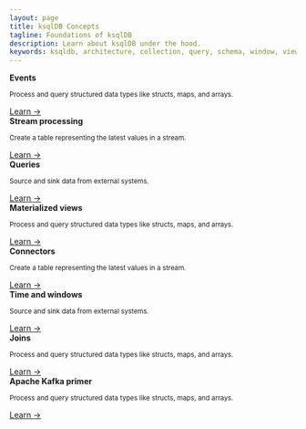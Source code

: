 ```yaml
---
layout: page
title: ksqlDB Concepts
tagline: Foundations of ksqlDB
description: Learn about ksqlDB under the hood.
keywords: ksqldb, architecture, collection, query, schema, window, view
---
```



<div class="cards">
  <div class="card concepts">
    <strong>Events</strong>
    <p class="card-body"><small>Process and query structured data types like structs, maps, and arrays.</small></p>
    <a href="/how-to-guides/query-structured-data">Learn →</a>
  </div>

  <div class="card concepts">
    <strong>Stream processing</strong>
    <p class="card-body"><small>Create a table representing the latest values in a stream.</small></p>
    <a href="/how-to-guides/convert-changelog-to-table">Learn →</a>
  </div>

  <div class="card concepts">
    <strong>Queries</strong>
    <p class="card-body"><small>Source and sink data from external systems.</small></p>
    <a href="/how-to-guides/use-connector-management">Learn →</a>
  </div>
</div>

<div class="cards">
  <div class="card concepts">
    <strong>Materialized views</strong>
    <p class="card-body"><small>Process and query structured data types like structs, maps, and arrays.</small></p>
    <a href="/how-to-guides/query-structured-data">Learn →</a>
  </div>

  <div class="card concepts">
    <strong>Connectors</strong>
    <p class="card-body"><small>Create a table representing the latest values in a stream.</small></p>
    <a href="/how-to-guides/convert-changelog-to-table">Learn →</a>
  </div>

  <div class="card concepts">
    <strong>Time and windows</strong>
    <p class="card-body"><small>Source and sink data from external systems.</small></p>
    <a href="/how-to-guides/use-connector-management">Learn →</a>
  </div>
</div>

<div class="cards">
  <div class="card concepts">
    <strong>Joins</strong>
    <p class="card-body"><small>Process and query structured data types like structs, maps, and arrays.</small></p>
    <a href="/how-to-guides/query-structured-data">Learn →</a>
  </div>

  <div class="card concepts">
    <strong>Apache Kafka primer</strong>
    <p class="card-body"><small>Process and query structured data types like structs, maps, and arrays.</small></p>
    <a href="/how-to-guides/query-structured-data">Learn →</a>
  </div>
</div>